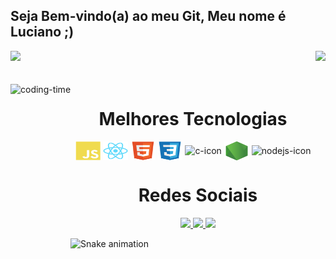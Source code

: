 ## Seja Bem-vindo(a) ao meu Git, Meu nome é Luciano ;)

<div>
  <img  height="180em" src="https://github-readme-stats.vercel.app/api?username=LucianoAlmeidaAnjos&show_icons=true&theme=great-gatsby&include_all_commits=true&count_private=true"/>
  <img align="right" height="180em" src="https://github-readme-stats.vercel.app/api/top-langs/?username=LucianoAlmeidaAnjos&layout=compact&langs_count=16&theme=great-gatsby"/>
</div>
<br>

<div  align="center"> 
  <div style="display: inline_block"><br>
    <img align="left" height="250" alt="coding-time" src="https://i.redd.it/n8agw6z2smyb1.gif">
    <h1 align="center">Melhores Tecnologias</h1>
    <img align="center" height="30" width="40" alt="js-icon"  src="https://raw.githubusercontent.com/devicons/devicon/master/icons/javascript/javascript-plain.svg">
    <img align="center" height="30" width="40" alt="react-icon" src="https://raw.githubusercontent.com/devicons/devicon/master/icons/react/react-original.svg">
    <img align="center" height="30" width="40" alt="html-icon" src="https://raw.githubusercontent.com/devicons/devicon/master/icons/html5/html5-original.svg">
    <img align="center" height="30" width="40" alt="css-icon" src="https://raw.githubusercontent.com/devicons/devicon/master/icons/css3/css3-original.svg">
    <img align="center" height="30" width="40" alt="c-icon" src="https://encrypted-tbn0.gstatic.com/images?q=tbn:ANd9GcTXalRyF7J7QRLkJfMwCMqA47UUDCFdHJ-dFQ&s">
    <img align="center" height="30" width="40" alt="nodejs-icon" src="https://raw.githubusercontent.com/devicons/devicon/master/icons/nodejs/nodejs-original.svg">
    <img align="center" height="30" width="40" alt="nodejs-icon" src="https://upload.wikimedia.org/wikipedia/pt/3/30/Java_programming_language_logo.svg">
   </div>
    
  
  <h1 align="center">Redes Sociais</h1>
    <a href = "mailto: lucianoalmeidaanjos@gmail.com">
      <img width="30" src="https://encrypted-tbn0.gstatic.com/images?q=tbn:ANd9GcS4vtphMtxRWfK6nO2CIbGfSETyEs79Dr6oPw&s">
    </a>
    <a href = "https://www.linkedin.com/in/luciano-almeida-956712b1/">
      <img width="25" src="https://upload.wikimedia.org/wikipedia/commons/thumb/8/81/LinkedIn_icon.svg/1200px-LinkedIn_icon.svg.png">
    </a>
    <a href = https://www.instagram.com/luciano.lunfa/">
      <img width="25" src="https://upload.wikimedia.org/wikipedia/commons/thumb/e/e7/Instagram_logo_2016.svg/2048px-Instagram_logo_2016.svg.png">
    </a>
</div>



![Snake animation](https://github.com/LucianoAlmeidaAnjos/LucianoAlmeidaAnjos/blob/output/github-contribution-grid-snake.svg)
